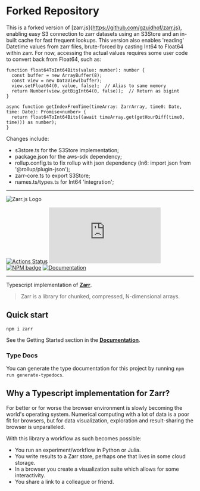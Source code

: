# Forked Repository
This is a forked version of [zarr.js]{https://github.com/gzuidhof/zarr.js}, enabling easy S3 connection to zarr datasets using an S3Store and an in-built cache for fast frequent lookups. This version also enables 'reading' Datetime values from zarr files, brute-forced by casting Int64 to Float64 within zarr. For now, accessing the actual values requires some user code to convert back from Float64, such as:
```
function float64ToInt64Bits(value: number): number {
  const buffer = new ArrayBuffer(8);
  const view = new DataView(buffer);
  view.setFloat64(0, value, false);  // Alias to same memory
  return Number(view.getBigInt64(0, false));  // Return as bigint
}

async function getIndexFromTime(timeArray: ZarrArray, time0: Date, time: Date): Promise<number> {
  return float64ToInt64Bits((await timeArray.get(getHourDiff(time0, time))) as number);
}
```

Changes include:
* s3store.ts for the S3Store implementation;
* package.json for the aws-sdk dependency;
* rollup.config.ts to fix rollup with json dependency (ln6: import json from '@rollup/plugin-json');
* zarr-core.ts to export S3Store;
* names.ts/types.ts for Int64 'integration';

--------------------------------------------------------

![Zarr.js Logo](docs/logo.png)

[![Actions Status](https://github.com/gzuidhof/zarr.js/actions/workflows/test.yml/badge.svg)](https://github.com/gzuidhof/zarr.js/actions)
![Top Language Badge](https://img.shields.io/github/languages/top/gzuidhof/zarr.js)
[![NPM badge](https://img.shields.io/npm/v/zarr)](https://www.npmjs.com/package/zarr)
[![Documentation](https://img.shields.io/badge/Read%20the-documentation-1abc9c.svg)](http://guido.io/zarr.js)

---
Typescript implementation of [**Zarr**](https://zarr.readthedocs.io/en/stable/).
> Zarr is a library for chunked, compressed, N-dimensional arrays.

## Quick start

```
npm i zarr
```

See the Getting Started section in the [**Documentation**](http://guido.io/zarr.js).

### Type Docs
You can generate the type documentation for this project by running `npm run generate-typedocs`.

## Why a Typescript implementation for Zarr?
For better or for worse the browser environment is slowly becoming the world's operating system. Numerical computing with a lot of data is a poor fit for browsers, but for data visualization, exploration and result-sharing the browser is unparalleled.

With this library a workflow as such becomes possible:
* You run an experiment/workflow in Python or Julia.
* You write results to a Zarr store, perhaps one that lives in some cloud storage.
* In a browser you create a visualization suite which allows for some interactivity.
* You share a link to a colleague or friend.
